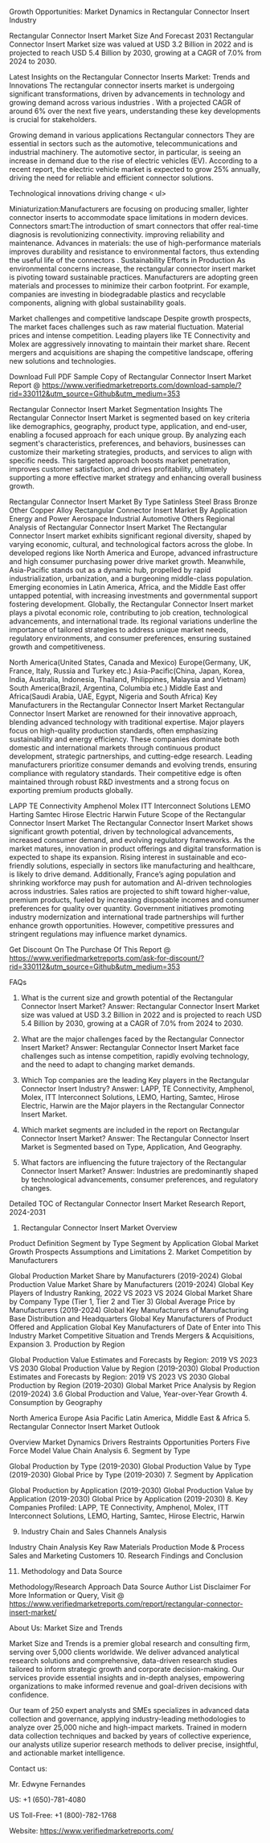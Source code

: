 Growth Opportunities: Market Dynamics in Rectangular Connector Insert Industry


Rectangular Connector Insert Market Size And Forecast 2031
Rectangular Connector Insert Market size was valued at USD 3.2 Billion in 2022 and is projected to reach USD 5.4 Billion by 2030, growing at a CAGR of 7.0% from 2024 to 2030.

Latest Insights on the Rectangular Connector Inserts Market: Trends and Innovations
The rectangular connector inserts market is undergoing significant transformations, driven by advancements in technology and growing demand across various industries . With a projected CAGR of around 6% over the next five years, understanding these key developments is crucial for stakeholders.

Growing demand in various applications
Rectangular connectors They are essential in sectors such as the automotive, telecommunications and industrial machinery. The automotive sector, in particular, is seeing an increase in demand due to the rise of electric vehicles (EV). According to a recent report, the electric vehicle market is expected to grow 25% annually, driving the need for reliable and efficient connector solutions.

Technological innovations driving change
< ul>

Miniaturization:Manufacturers are focusing on producing smaller, lighter connector inserts to accommodate space limitations in modern devices.
Connectors smart:The introduction of smart connectors that offer real-time diagnosis is revolutionizing connectivity. improving reliability and maintenance.
Advances in materials: the use of high-performance materials improves durability and resistance to environmental factors, thus extending the useful life of the connectors .
Sustainability Efforts in Production
As environmental concerns increase, the rectangular connector insert market is pivoting toward sustainable practices. Manufacturers are adopting green materials and processes to minimize their carbon footprint. For example, companies are investing in biodegradable plastics and recyclable components, aligning with global sustainability goals.

Market challenges and competitive landscape
Despite growth prospects, The market faces challenges such as raw material fluctuation. Material prices and intense competition. Leading players like TE Connectivity and Molex are aggressively innovating to maintain their market share. Recent mergers and acquisitions are shaping the competitive landscape, offering new solutions and technologies.

Download Full PDF Sample Copy of Rectangular Connector Insert Market Report @ https://www.verifiedmarketreports.com/download-sample/?rid=330112&utm_source=Github&utm_medium=353

Rectangular Connector Insert Market Segmentation Insights
The Rectangular Connector Insert Market is segmented based on key criteria like demographics, geography, product type, application, and end-user, enabling a focused approach for each unique group. By analyzing each segment's characteristics, preferences, and behaviors, businesses can customize their marketing strategies, products, and services to align with specific needs. This targeted approach boosts market penetration, improves customer satisfaction, and drives profitability, ultimately supporting a more effective market strategy and enhancing overall business growth.

Rectangular Connector Insert Market By Type
Satinless Steel
Brass
Bronze
Other Copper Alloy
Rectangular Connector Insert Market By Application
Energy and Power
Aerospace
Industrial
Automotive
Others
Regional Analysis of Rectangular Connector Insert Market
The Rectangular Connector Insert market exhibits significant regional diversity, shaped by varying economic, cultural, and technological factors across the globe. In developed regions like North America and Europe, advanced infrastructure and high consumer purchasing power drive market growth. Meanwhile, Asia-Pacific stands out as a dynamic hub, propelled by rapid industrialization, urbanization, and a burgeoning middle-class population. Emerging economies in Latin America, Africa, and the Middle East offer untapped potential, with increasing investments and governmental support fostering development. Globally, the Rectangular Connector Insert market plays a pivotal economic role, contributing to job creation, technological advancements, and international trade. Its regional variations underline the importance of tailored strategies to address unique market needs, regulatory environments, and consumer preferences, ensuring sustained growth and competitiveness.

North America(United States, Canada and Mexico)
Europe(Germany, UK, France, Italy, Russia and Turkey etc.)
Asia-Pacific(China, Japan, Korea, India, Australia, Indonesia, Thailand, Philippines, Malaysia and Vietnam)
South America(Brazil, Argentina, Columbia etc.)
Middle East and Africa(Saudi Arabia, UAE, Egypt, Nigeria and South Africa)
Key Manufacturers in the Rectangular Connector Insert Market
Rectangular Connector Insert Market are renowned for their innovative approach, blending advanced technology with traditional expertise. Major players focus on high-quality production standards, often emphasizing sustainability and energy efficiency. These companies dominate both domestic and international markets through continuous product development, strategic partnerships, and cutting-edge research. Leading manufacturers prioritize consumer demands and evolving trends, ensuring compliance with regulatory standards. Their competitive edge is often maintained through robust R&D investments and a strong focus on exporting premium products globally.

LAPP
TE Connectivity
Amphenol
Molex
ITT Interconnect Solutions
LEMO
Harting
Samtec
Hirose Electric
Harwin
Future Scope of the Rectangular Connector Insert Market
The Rectangular Connector Insert Market shows significant growth potential, driven by technological advancements, increased consumer demand, and evolving regulatory frameworks. As the market matures, innovation in product offerings and digital transformation is expected to shape its expansion. Rising interest in sustainable and eco-friendly solutions, especially in sectors like manufacturing and healthcare, is likely to drive demand. Additionally, France’s aging population and shrinking workforce may push for automation and AI-driven technologies across industries. Sales ratios are projected to shift toward higher-value, premium products, fueled by increasing disposable incomes and consumer preferences for quality over quantity. Government initiatives promoting industry modernization and international trade partnerships will further enhance growth opportunities. However, competitive pressures and stringent regulations may influence market dynamics.

Get Discount On The Purchase Of This Report @ https://www.verifiedmarketreports.com/ask-for-discount/?rid=330112&utm_source=Github&utm_medium=353

FAQs
1. What is the current size and growth potential of the Rectangular Connector Insert Market?
Answer: Rectangular Connector Insert Market size was valued at USD 3.2 Billion in 2022 and is projected to reach USD 5.4 Billion by 2030, growing at a CAGR of 7.0% from 2024 to 2030.

2. What are the major challenges faced by the Rectangular Connector Insert Market?
Answer: Rectangular Connector Insert Market face challenges such as intense competition, rapidly evolving technology, and the need to adapt to changing market demands.

3. Which Top companies are the leading Key players in the Rectangular Connector Insert Industry?
Answer: LAPP, TE Connectivity, Amphenol, Molex, ITT Interconnect Solutions, LEMO, Harting, Samtec, Hirose Electric, Harwin are the Major players in the Rectangular Connector Insert Market.

4. Which market segments are included in the report on Rectangular Connector Insert Market?
Answer: The Rectangular Connector Insert Market is Segmented based on Type, Application, And Geography.

5. What factors are influencing the future trajectory of the Rectangular Connector Insert Market?
Answer: Industries are predominantly shaped by technological advancements, consumer preferences, and regulatory changes.

Detailed TOC of Rectangular Connector Insert Market Research Report, 2024-2031
1. Rectangular Connector Insert Market Overview

Product Definition
Segment by Type
Segment by Application
Global Market Growth Prospects
Assumptions and Limitations
2. Market Competition by Manufacturers

Global Production Market Share by Manufacturers (2019-2024)
Global Production Value Market Share by Manufacturers (2019-2024)
Global Key Players of Industry Ranking, 2022 VS 2023 VS 2024
Global Market Share by Company Type (Tier 1, Tier 2 and Tier 3)
Global Average Price by Manufacturers (2019-2024)
Global Key Manufacturers of Manufacturing Base Distribution and Headquarters
Global Key Manufacturers of Product Offered and Application
Global Key Manufacturers of Date of Enter into This Industry
Market Competitive Situation and Trends
Mergers & Acquisitions, Expansion
3. Production by Region

Global Production Value Estimates and Forecasts by Region: 2019 VS 2023 VS 2030
Global Production Value by Region (2019-2030)
Global Production Estimates and Forecasts by Region: 2019 VS 2023 VS 2030
Global Production by Region (2019-2030)
Global Market Price Analysis by Region (2019-2024) 3.6 Global Production and Value, Year-over-Year Growth
4. Consumption by Geography

North America
Europe
Asia Pacific
Latin America, Middle East & Africa
5. Rectangular Connector Insert Market Outlook

Overview
Market Dynamics
Drivers
Restraints
Opportunities
Porters Five Force Model
Value Chain Analysis 
6. Segment by Type

Global Production by Type (2019-2030)
Global Production Value by Type (2019-2030)
Global Price by Type (2019-2030)
7. Segment by Application

Global Production by Application (2019-2030)
Global Production Value by Application (2019-2030)
Global Price by Application (2019-2030)
8. Key Companies Profiled: LAPP, TE Connectivity, Amphenol, Molex, ITT Interconnect Solutions, LEMO, Harting, Samtec, Hirose Electric, Harwin

9. Industry Chain and Sales Channels Analysis

Industry Chain Analysis
Key Raw Materials
Production Mode & Process
Sales and Marketing
Customers
10. Research Findings and Conclusion

11. Methodology and Data Source

Methodology/Research Approach
Data Source
Author List
Disclaimer
For More Information or Query, Visit @ https://www.verifiedmarketreports.com/report/rectangular-connector-insert-market/

About Us: Market Size and Trends

Market Size and Trends is a premier global research and consulting firm, serving over 5,000 clients worldwide. We deliver advanced analytical research solutions and comprehensive, data-driven research studies tailored to inform strategic growth and corporate decision-making. Our services provide essential insights and in-depth analyses, empowering organizations to make informed revenue and goal-driven decisions with confidence.

Our team of 250 expert analysts and SMEs specializes in advanced data collection and governance, applying industry-leading methodologies to analyze over 25,000 niche and high-impact markets. Trained in modern data collection techniques and backed by years of collective experience, our analysts utilize superior research methods to deliver precise, insightful, and actionable market intelligence.

Contact us:

Mr. Edwyne Fernandes

US: +1 (650)-781-4080

US Toll-Free: +1 (800)-782-1768

Website: https://www.verifiedmarketreports.com/
